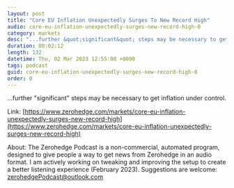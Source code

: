 ```yaml
---
layout: post
title: "Core EU Inflation Unexpectedly Surges To New Record High"
audio: core-eu-inflation-unexpectedly-surges-new-record-high-0
category: markets
desc: "...further &quot;significant&quot; steps may be necessary to get inflation under control."
duration: 00:02:12
length: 132
datetime: Thu, 02 Mar 2023 12:55:00 +0000
tags: podcast
guid: core-eu-inflation-unexpectedly-surges-new-record-high-0
order: 0
---
```

...further &quot;significant&quot; steps may be necessary to get inflation under control.

Link: [https://www.zerohedge.com/markets/core-eu-inflation-unexpectedly-surges-new-record-high](https://www.zerohedge.com/markets/core-eu-inflation-unexpectedly-surges-new-record-high)

About: The Zerohedge Podcast is a non-commercial, automated program, designed to give people a way to get news from Zerohedge in an audio format.  I am actively working on tweaking and improving the setup to create a better listening experience (February 2023).  Suggestions are welcome: [zerohedgePodcast@outlook.com](mailto:zerohedgePodcast@outlook.com)